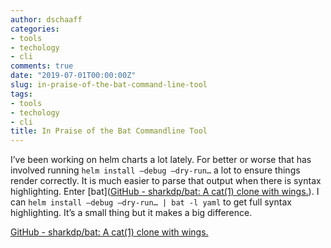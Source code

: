 ```yaml
---
author: dschaaff
categories:
- tools
- techology
- cli
comments: true
date: "2019-07-01T00:00:00Z"
slug: in-praise-of-the-bat-command-line-tool
tags:
- tools
- techology
- cli
title: In Praise of the Bat Commandline Tool
---
```


I’ve been working on helm charts a lot lately. For better or worse that has involved running `helm install —debug —dry-run…` a lot to ensure things render correctly. It is much easier to parse that output when there is syntax highlighting. Enter [bat]([GitHub - sharkdp/bat: A cat(1) clone with wings.](https://github.com/sharkdp/bat)). I can `helm install —debug —dry-run… | bat -l yaml` to get full syntax highlighting.  It’s a small thing but it makes a big difference.

[GitHub - sharkdp/bat: A cat(1) clone with wings.](https://github.com/sharkdp/bat)
